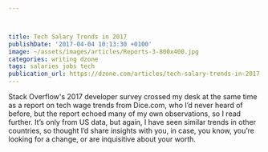 ```yaml
---



title: Tech Salary Trends in 2017
publishDate: '2017-04-04 10:13:30 +0100'
image: ~/assets/images/articles/Reports-3-800x400.jpg
categories: writing dzone
tags: salaries jobs tech
publication_url: https://dzone.com/articles/tech-salary-trends-in-2017
---
```


Stack Overflow's 2017 developer survey crossed my desk at the same time as a report on tech wage trends from Dice.com, who I’d never heard of before, but the report echoed many of my own observations, so I read further. It’s only from US data, but again, I have seen similar trends in other countries, so thought I’d share insights with you, in case, you know, you’re looking for a change, or are inquisitive about your worth.

